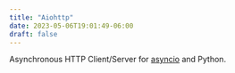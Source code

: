 ```yaml
---
title: "Aiohttp"
date: 2023-05-06T19:01:49-06:00
draft: false
---
```


Asynchronous HTTP Client/Server for [asyncio](https://docs.aiohttp.org/en/stable/glossary.html#term-asyncio) and Python.